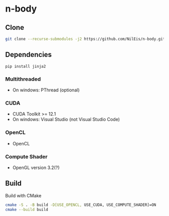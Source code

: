 # n-body
## Clone
```bash
git clone --recurse-submodules -j2 https://github.com/NilEis/n-body.git
```

## Dependencies
```
pip install jinja2
```

### Multithreaded
- On windows: PThread (optional)

### CUDA
- CUDA Toolkit >= 12.1
- On windows: Visual Studio (not Visual Studio Code)

### OpenCL
- OpenCL

### Compute Shader
- OpenGL version 3.2(?) 

## Build
Build with CMake
```bash
cmake -S . -B build -D[USE_OPENCL, USE_CUDA, USE_COMPUTE_SHADER]=ON
cmake --build build
```
